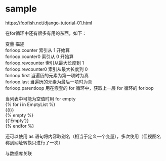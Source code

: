 # sample
https://foofish.net/django-tutorial-01.html

在for循环中还有很多有用的东西，如下：

变量	                描述  
forloop.counter	        索引从 1 开始算  
forloop.counter0	    索引从 0 开始算  
forloop.revcounter	    索引从最大长度到 1  
forloop.revcounter0	    索引从最大长度到 0  
forloop.first	        当遍历的元素为第一项时为真  
forloop.last	        当遍历的元素为最后一项时为真  
forloop.parentloop	    用在嵌套的 for 循环中，获取上一层 for 循环的 forloop  

当列表中可能为空值时用 for  empty  
{% for i in EmptyList %}  
    {{i}}  
{% empty %}  
    {{'Empty'}}  
{% endfor %}  

还可以使用 as 语句将内容取别名（相当于定义一个变量），多次使用（但视图名称到网址转换只进行了一次）  

与数据库关联  

